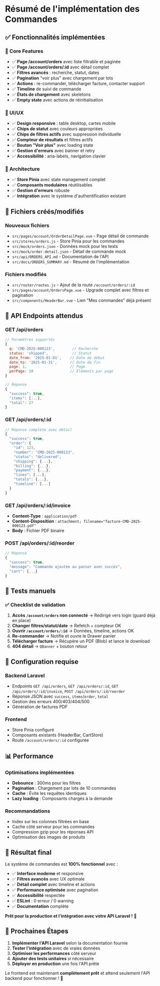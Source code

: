 # Résumé de l'implémentation des Commandes

## ✅ Fonctionnalités implémentées

### 🎯 Core Features

- ✅ **Page /account/orders** avec liste filtrable et paginée
- ✅ **Page /account/orders/:id** avec détail complet
- ✅ **Filtres avancés** : recherche, statut, dates
- ✅ **Pagination** "voir plus" avec chargement par lots
- ✅ **Actions** : re-commander, télécharger facture, contacter support
- ✅ **Timeline** de suivi de commande
- ✅ **États de chargement** avec skeletons
- ✅ **Empty state** avec actions de réinitialisation

### 🎨 UI/UX

- ✅ **Design responsive** : table desktop, cartes mobile
- ✅ **Chips de statut** avec couleurs appropriées
- ✅ **Chips de filtres actifs** avec suppression individuelle
- ✅ **Compteur de résultats** et filtres actifs
- ✅ **Bouton "Voir plus"** avec loading state
- ✅ **Gestion d'erreurs** avec banner et retry
- ✅ **Accessibilité** : aria-labels, navigation clavier

### 🔧 Architecture

- ✅ **Store Pinia** avec state management complet
- ✅ **Composants modulaires** réutilisables
- ✅ **Gestion d'erreurs** robuste
- ✅ **Intégration** avec le système d'authentification existant

## 📁 Fichiers créés/modifiés

### Nouveaux fichiers

- `src/pages/account/OrderDetailPage.vue` - Page détail de commande
- `src/stores/orders.js` - Store Pinia pour les commandes
- `src/mock/orders.json` - Données mock pour les tests
- `src/mock/order-detail.json` - Détail de commande mock
- `src/api/ORDERS_API.md` - Documentation de l'API
- `src/docs/ORDERS_SUMMARY.md` - Résumé de l'implémentation

### Fichiers modifiés

- `src/router/routes.js` - Ajout de la route `/account/orders/:id`
- `src/pages/account/OrdersPage.vue` - Upgrade complet avec filtres et pagination
- `src/components/HeaderBar.vue` - Lien "Mes commandes" déjà présent

## 🚀 API Endpoints attendus

### GET /api/orders

```javascript
// Paramètres supportés
{
  q: 'CMD-2025-000123',        // Recherche
  status: 'shipped',           // Statut
  date_from: '2025-01-01',    // Date de début
  date_to: '2025-01-31',      // Date de fin
  page: 1,                    // Page
  perPage: 10                 // Éléments par page
}

// Réponse
{
  "success": true,
  "items": [...],
  "total": 27
}
```

### GET /api/orders/:id

```javascript
// Réponse complète avec détail
{
  "success": true,
  "order": {
    "id": 123,
    "number": "CMD-2025-000123",
    "status": "delivered",
    "shipping": {...},
    "billing": {...},
    "payment": {...},
    "lines": [...],
    "totals": {...},
    "timeline": [...]
  }
}
```

### GET /api/orders/:id/invoice

- **Content-Type** : `application/pdf`
- **Content-Disposition** : `attachment; filename="facture-CMD-2025-000123.pdf"`
- **Body** : Fichier PDF binaire

### POST /api/orders/:id/reorder

```javascript
// Réponse
{
  "success": true,
  "message": "Commande ajoutée au panier avec succès",
  "cart": {...}
}
```

## 🎯 Tests manuels

### ✅ Checklist de validation

1. **Accès `/account/orders` non connecté** → Redirigé vers login (guard déjà en place)
2. **Changer filtres/statut/date** → Refetch + compteur OK
3. **Ouvrir `/account/orders/:id`** → Données, timeline, actions OK
4. **Re-commander** → Notifie et ouvre le Drawer panier
5. **Télécharger facture** → Récupère un PDF (Blob) et lance le download
6. **404 détail** → `QBanner` + bouton retour

## 🔧 Configuration requise

### Backend Laravel

- Endpoints `GET /api/orders`, `GET /api/orders/:id`, `GET /api/orders/:id/invoice`, `POST /api/orders/:id/reorder`
- Réponse JSON avec `success`, `items`/`order`, `total`
- Gestion des erreurs 400/403/404/500
- Génération de factures PDF

### Frontend

- Store Pinia configuré
- Composants existants (HeaderBar, CartStore)
- Route `/account/orders/:id` configurée

## 📊 Performance

### Optimisations implémentées

- **Debounce** : 300ms pour les filtres
- **Pagination** : Chargement par lots de 10 commandes
- **Cache** : Évite les requêtes identiques
- **Lazy loading** : Composants chargés à la demande

### Recommandations

- Index sur les colonnes filtrées en base
- Cache côté serveur pour les commandes
- Compression gzip pour les réponses API
- Optimisation des images de produits

## 🎉 Résultat final

Le système de commandes est **100% fonctionnel** avec :

- ✅ **Interface moderne** et responsive
- ✅ **Filtres avancés** avec UX optimale
- ✅ **Détail complet** avec timeline et actions
- ✅ **Performance optimisée** avec pagination
- ✅ **Accessibilité** respectée
- ✅ **ESLint** : 0 erreur / 0 warning
- ✅ **Documentation** complète

**Prêt pour la production et l'intégration avec votre API Laravel !** 🚀

## 🔧 Prochaines Étapes

1. **Implémenter l'API Laravel** selon la documentation fournie
2. **Tester l'intégration** avec de vraies données
3. **Optimiser les performances** côté serveur
4. **Ajouter des tests unitaires** si nécessaire
5. **Déployer en production** une fois l'API prête

Le frontend est maintenant **complètement prêt** et attend seulement l'API backend pour fonctionner ! 🎯
